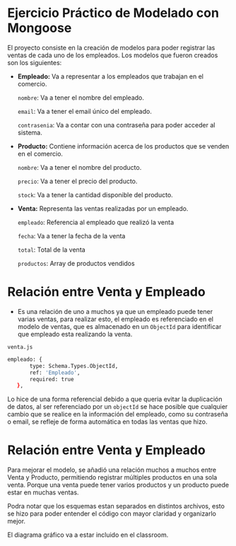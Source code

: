 # Ejercicio Práctico de Modelado con Mongoose

El proyecto consiste en la creación de modelos para poder registrar las ventas de cada uno de los empleados. Los modelos que fueron creados son los siguientes:
- **Empleado:** Va a representar a los empleados que trabajan en el comercio.
  
    `nombre`: Va a tener el nombre del empleado.
  
    `email`: Va a tener el email único del empleado.
  
    `contrasenia`: Va a contar con una contraseña para poder acceder al sistema.
- **Producto:** Contiene información acerca de los productos que se venden en el comercio.

    `nombre`: Va a tener el nombre del producto.
  
    `precio`: Va a tener el precio del producto.
  
    `stock`: Va a tener la cantidad disponible del producto.
  
- **Venta:** Representa las ventas realizadas por un empleado.

    `empleado`: Referencia al empleado que realizó la venta
  
    `fecha`: Va a tener la fecha de la venta
  
    `total`: Total de la venta

    `productos`: Array de productos vendidos

# Relación entre Venta y Empleado
 - Es una relación de uno a muchos ya que un empleado puede tener varias ventas, para realizar esto, el empleado es referenciado en el modelo de ventas, que es almacenado en un `ObjectId` para identificar que empleado esta realizando la venta.
   
`venta.js`
 ```bash
 empleado: { 
        type: Schema.Types.ObjectId, 
        ref: 'Empleado',
        required: true 
    },
 ```
Lo hice de una forma referencial debido a que queria evitar la duplicación de datos, al ser referenciado por un `objectId` se hace posible que cualquier cambio que se realice en la información del empleado, como su contraseña o email, se refleje de forma automática en todas las ventas que hizo. 

# Relación entre Venta y Empleado

Para mejorar el modelo, se añadió una relación muchos a muchos entre Venta y Producto, permitiendo registrar múltiples productos en una sola venta. Porque una venta puede tener varios productos y un producto puede estar en muchas ventas.

Podra notar que los esquemas estan separados en distintos archivos, esto se hizo para poder entender el código con mayor claridad y organizarlo mejor.

El diagrama gráfico va a estar incluido en el classroom.
